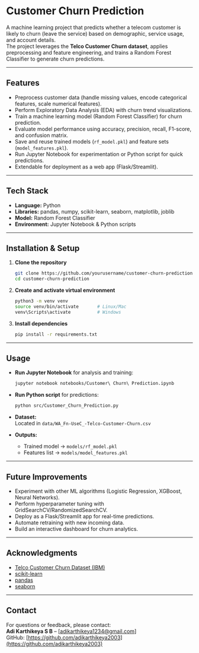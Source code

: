 # Customer Churn Prediction

A machine learning project that predicts whether a telecom customer is likely to churn (leave the service) based on demographic, service usage, and account details.  
The project leverages the **Telco Customer Churn dataset**, applies preprocessing and feature engineering, and trains a Random Forest Classifier to generate churn predictions.

---

## Features

- Preprocess customer data (handle missing values, encode categorical features, scale numerical features).
- Perform Exploratory Data Analysis (EDA) with churn trend visualizations.
- Train a machine learning model (Random Forest Classifier) for churn prediction.
- Evaluate model performance using accuracy, precision, recall, F1-score, and confusion matrix.
- Save and reuse trained models (`rf_model.pkl`) and feature sets (`model_features.pkl`).
- Run Jupyter Notebook for experimentation or Python script for quick predictions.
- Extendable for deployment as a web app (Flask/Streamlit).

---

## Tech Stack

- **Language:** Python  
- **Libraries:** pandas, numpy, scikit-learn, seaborn, matplotlib, joblib  
- **Model:** Random Forest Classifier  
- **Environment:** Jupyter Notebook & Python scripts  

---

## Installation & Setup

1. **Clone the repository**

    ```bash
    git clone https://github.com/yourusername/customer-churn-prediction.git
    cd customer-churn-prediction
    ```

2. **Create and activate virtual environment**

    ```bash
    python3 -m venv venv
    source venv/bin/activate       # Linux/Mac
    venv\Scripts\activate          # Windows
    ```

3. **Install dependencies**

    ```bash
    pip install -r requirements.txt
    ```

---

## Usage

- **Run Jupyter Notebook** for analysis and training:

    ```bash
    jupyter notebook notebooks/Customer\ Churn\ Prediction.ipynb
    ```

- **Run Python script** for predictions:

    ```bash
    python src/Customer_Churn_Prediction.py
    ```

- **Dataset:**  
  Located in `data/WA_Fn-UseC_-Telco-Customer-Churn.csv`

- **Outputs:**  
  - Trained model → `models/rf_model.pkl`  
  - Features list → `models/model_features.pkl`  

---

## Future Improvements

- Experiment with other ML algorithms (Logistic Regression, XGBoost, Neural Networks).  
- Perform hyperparameter tuning with GridSearchCV/RandomizedSearchCV.  
- Deploy as a Flask/Streamlit app for real-time predictions.  
- Automate retraining with new incoming data.  
- Build an interactive dashboard for churn analytics.  

---

## Acknowledgments

- [Telco Customer Churn Dataset (IBM)](https://www.ibm.com/communities/analytics/watson-analytics-blog/guide-to-sample-datasets/)  
- [scikit-learn](https://scikit-learn.org/)  
- [pandas](https://pandas.pydata.org/)  
- [seaborn](https://seaborn.pydata.org/)  

---

## Contact

For questions or feedback, please contact:  
**Adi Karthikeya S B** – [adikarthikeya1234@gmail.com]  
GitHub: [https://github.com/adikarthikeya2003](https://github.com/adikarthikeya2003)  
